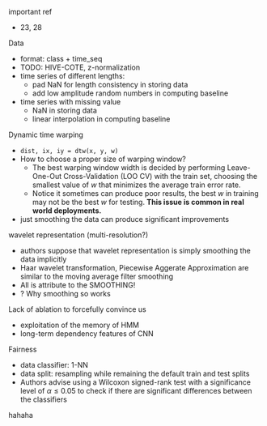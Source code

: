 important ref
* 23, 28

Data
* format: class + time_seq
* TODO: HIVE-COTE, z-normalization
* time series of different lengths:
  * pad NaN for length consistency in storing data
  * add low amplitude random numbers in computing baseline
* time series with missing value
  * NaN in storing data
  * linear interpolation in computing baseline

Dynamic time warping
* `dist, ix, iy = dtw(x, y, w)`
* How to choose a proper size of warping window?
  * The best warping window width is decided by performing Leave-One-Out Cross-Validation (LOO CV) with the train set, choosing the smallest value of $w$ that minimizes the average train error rate.
  * Notice it sometimes can produce poor results, the best $w$ in training may not be the best $w$ for testing. **This issue is common in real world deployments.**
* just smoothing the data can produce significant improvements

wavelet representation (multi-resolution?)
* authors suppose that wavelet representation is simply smoothing the data implicitly
* Haar wavelet transformation, Piecewise Aggerate Approximation are similar to the moving average filter smoothing
* All is attribute to the SMOOTHING!
* ? Why smoothing so works

Lack of ablation to forcefully convince us
* exploitation of the memory of HMM
* long-term dependency features of CNN

Fairness
* data classifier: 1-NN
* data split: resampling while remaining the default train and test splits
* Authors advise using a Wilcoxon signed-rank test with a significance level of $\alpha\leq0.05$ to check if there are significant differences between the classifiers

hahaha